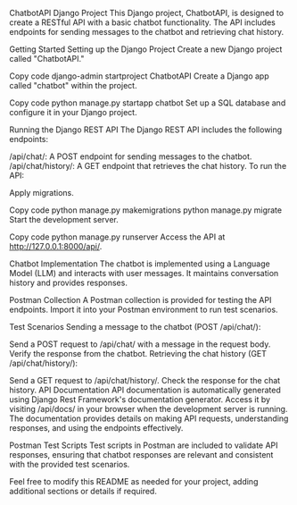 ChatbotAPI Django Project
This Django project, ChatbotAPI, is designed to create a RESTful API with a basic chatbot functionality. The API includes endpoints for sending messages to the chatbot and retrieving chat history.

Getting Started
Setting up the Django Project
Create a new Django project called "ChatbotAPI."

Copy code
django-admin startproject ChatbotAPI
Create a Django app called "chatbot" within the project.

Copy code
python manage.py startapp chatbot
Set up a SQL database and configure it in your Django project.

Running the Django REST API
The Django REST API includes the following endpoints:

/api/chat/: A POST endpoint for sending messages to the chatbot.
/api/chat/history/: A GET endpoint that retrieves the chat history.
To run the API:

Apply migrations.

Copy code
python manage.py makemigrations
python manage.py migrate
Start the development server.

Copy code
python manage.py runserver
Access the API at http://127.0.0.1:8000/api/.

Chatbot Implementation
The chatbot is implemented using a Language Model (LLM) and interacts with user messages. It maintains conversation history and provides responses.

Postman Collection
A Postman collection is provided for testing the API endpoints. Import it into your Postman environment to run test scenarios.

Test Scenarios
Sending a message to the chatbot (POST /api/chat/):

Send a POST request to /api/chat/ with a message in the request body.
Verify the response from the chatbot.
Retrieving the chat history (GET /api/chat/history/):

Send a GET request to /api/chat/history/.
Check the response for the chat history.
API Documentation
API documentation is automatically generated using Django Rest Framework's documentation generator. Access it by visiting /api/docs/ in your browser when the development server is running. The documentation provides details on making API requests, understanding responses, and using the endpoints effectively.

Postman Test Scripts
Test scripts in Postman are included to validate API responses, ensuring that chatbot responses are relevant and consistent with the provided test scenarios.

Feel free to modify this README as needed for your project, adding additional sections or details if required.